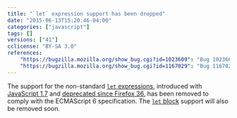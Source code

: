 ```yaml
---
title: "`let` expression support has been dropped"
date: "2015-06-13T15:20:46-04:00"
categories: ["javascript"]
tags: []
versions: ["41"]
cclicense: "BY-SA 3.0"
references:
    "https://bugzilla.mozilla.org/show_bug.cgi?id=1023609": "Bug 1023609 - Remove SpiderMonkey support for let expressions"
    "https://bugzilla.mozilla.org/show_bug.cgi?id=1167029": "Bug 1167029 - Remove SpiderMonkey support for let blocks"
---
```

The support for the non-standard [`let` expressions](https://developer.mozilla.org/en-US/docs/Web/JavaScript/Reference/Statements/let#let_expressions), introduced with [JavaScript 1.7](https://developer.mozilla.org/en-US/docs/Web/JavaScript/New_in_JavaScript/1.7) and [deprecated since Firefox 36](https://www.fxsitecompat.com/en-CA/docs/2014/let-blocks-and-expressions-have-been-deprecated/), has been removed to comply with the ECMAScript 6 specification. The [`let` block](https://developer.mozilla.org/en-US/docs/Web/JavaScript/Reference/Statements/let#let_blocks) support will also be removed soon.
